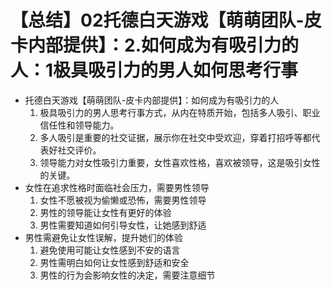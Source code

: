 # 【总结】02托德白天游戏【萌萌团队-皮卡内部提供】：2.如何成为有吸引力的人：1极具吸引力的男人如何思考行事

-   托德白天游戏【萌萌团队-皮卡内部提供】：如何成为有吸引力的人
    1.  极具吸引力的男人思考行事方式，从内在特质开始，包括多人吸引、职业信任性和领导能力。
    2.  多人吸引是重要的社交证据，展示你在社交中受欢迎，穿着打招呼等都代表好社交评价。
    3.  领导能力对女性吸引力重要，女性喜欢性格，喜欢被领导，这是吸引女性的关键。
-   女性在追求性格时面临社会压力，需要男性领导
    1.  女性不愿被视为偷懒或恐怖，需要男性领导
    2.  男性的领导能让女性有更好的体验
    3.  男性需要知道如何引导女性，让她感到舒适
-   男性需避免让女性误解，提升她们的体验
    1.  避免使用可能让女性感到不安的语言
    2.  男性需明白如何让女性感到舒适和安全
    3.  男性的行为会影响女性的决定，需要注意细节